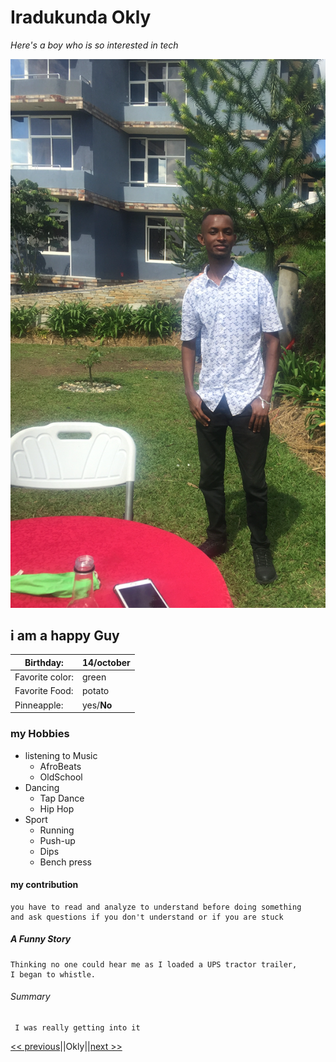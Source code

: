 # Iradukunda Okly

_Here's a boy who is so interested in tech_

![happy time](photo.png "his picture")

 ## i am a happy Guy


| Birthday:  | 14/october |
| ------------- | ------------- |
| Favorite color:  | green   |
| Favorite Food: | potato   |
| Pinneapple: | yes/**No**   |

### my Hobbies
- listening to Music
  - AfroBeats
  - OldSchool
- Dancing
  - Tap Dance
  - Hip Hop 
- Sport
  - Running
  - Push-up
  - Dips
  - Bench press
   
#### my contribution
    you have to read and analyze to understand before doing something 
    and ask questions if you don't understand or if you are stuck
##### A Funny Story
    Thinking no one could hear me as I loaded a UPS tractor trailer, 
    I began to whistle. 
###### Summary
     I was really getting into it
[<< previous](photo.png)||Okly||[next >>](README.md)





